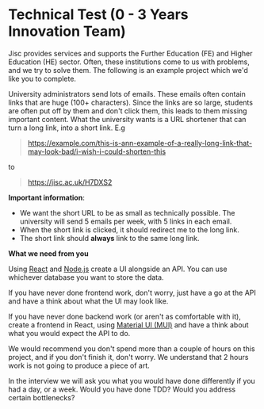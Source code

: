 # Technical Test (0 - 3 Years Innovation Team)

Jisc provides services and supports the Further Education (FE) and Higher Education (HE) sector. Often, these institutions come to us with problems, and we try to solve them. The following is an example project which we'd like you to complete.

University administrators send lots of emails. These emails often contain links that are huge (100+ characters). Since the links are so large, students are often put off by them and don't click them, this leads to them missing important content. What the university wants is a URL shortener that can turn a long link, into a short link. E.g

> https://example.com/this-is-ann-example-of-a-really-long-link-that-may-look-bad/i-wish-i-could-shorten-this

to

> https://jisc.ac.uk/H7DXS2

**Important information**:

-   We want the short URL to be as small as technically possible. The university will send 5 emails per week, with 5 links in each email.
-   When the short link is clicked, it should redirect me to the long link.
-   The short link should **always** link to the same long link.

**What we need from you**

Using [React](https://reactjs.org/) and [Node.js](https://nodejs.org/en/) create a UI alongside an API. You can use whichever database you want to store the data.

If you have never done frontend work, don't worry, just have a go at the API and have a think about what the UI may look like.

If you have never done backend work (or aren't as comfortable with it), create a frontend in React, using [Material UI (MUI)](https://material-ui.com/) and have a think about what you would expect the API to do.

We would recommend you don't spend more than a couple of hours on this project, and if you don't finish it, don't worry. We understand that 2 hours work is not going to produce a piece of art.

In the interview we will ask you what you would have done differently if you had a day, or a week. Would you have done TDD? Would you address certain bottlenecks?
